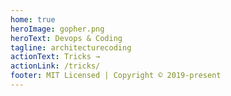 ```yaml
---
home: true
heroImage: gopher.png
heroText: Devops & Coding
tagline: architecturecoding
actionText: Tricks →
actionLink: /tricks/
footer: MIT Licensed | Copyright © 2019-present
---
```

